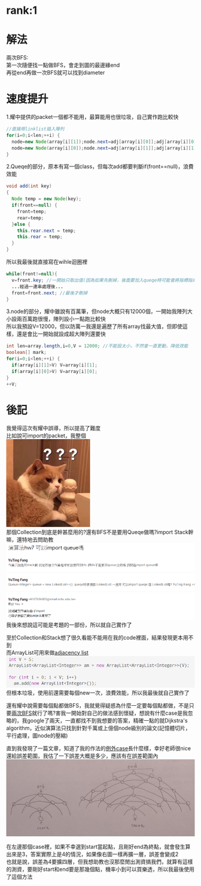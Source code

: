 # rank:1

# 解法
兩次BFS:  
第一次隨便找一點做BFS，會走到圖的最邊緣end  
再從end再做一次BFS就可以找到diameter    

# 速度提升
1.耀中提供的packet一個都不能用，最算能用也很垃圾，自己實作跑比較快  
```java
//直接用linklist插入陣列
for(i=0;i<len;++i) {
  node=new Node(array[i][1]);node.next=adj[array[i][0]];adj[array[i][0]]=node;
  node=new Node(array[i][0]);node.next=adj[array[i][1]];adj[array[i][1]]=node;
}
```
2.Queqe的部分，原本有寫一個class，但每次add都要判斷if(front==null)，浪費效能    
```java
void add(int key) 
{ 
  Node temp = new Node(key); 
  if(front==null) {
    front=temp;
    rear=temp;
  }else {
    this.rear.next = temp; 
    this.rear = temp; 
  }
} 
```
所以我最後就直接寫在wihle迴圈裡
```java
while(front!=null){
  v=front.key; //一開始只取出值(因為如果先刪掉，後面要加入queqe時可能會將指標指向null，導致出錯)
  ...經過一連串處理後...
  front=front.next; //最後才刪掉
}
```
3.node的部分，耀中雖說有百萬筆，但node大概只有12000個，一開始我陣列大小設兩百萬跑很慢，陣列設小一點跑比較快  
所以我預設V=12000，但以防萬一我還是遍歷了所有array找最大值，但即使這樣，還是會比一開始就設成超大陣列還要快
```java
int len=array.length,i=0,V = 12000; //不能設太小，不然會一直更動，降低效能
boolean[] mark;
for(i=0;i<len;++i) {
  if(array[i][1]>V) V=array[i][1];
  if(array[i][0]>V) V=array[i][0];
}
++V;
```
# 後記 

我覺得這次有耀中誤導，所以提高了難度  
比如說可import的packet，我整個  
![cat](cat.jpeg)   
那個Collection到底是幹甚麼用的?還有BFS不是要用Queqe做嗎?import Stack幹嘛，還特地去問助教  
![email](email.PNG)   
我後來想說這可能是考題的一部份，所以就自己實作了  

至於Collection和Stack想了很久看能不能用在我的code裡面，結果發現更本用不到  
而ArrayList可用來做[adjacency list](https://www.programiz.com/dsa/graph-adjacency-list)  
![adjacency_list](adjacency_list.png)  
但根本垃圾，使用前還需要每個new一次，浪費效能，所以我最後就自己實作了

還有耀中說需要每個點都做BFS，我就覺得疑惑為什麼一定要每個點都做，不是只要[兩次BFS](https://stackoverflow.com/questions/21431379/approximation-algorithem-for-finding-diameter-of-a-graph)就行了嗎?害我一開始對自己的做法感到懷疑，想說有什麼case是我忽略的，我google了兩天，一直都找不到我想要的答案，精確一點的就Dijkstra's algorithm，近似演算法只找到針對千萬或上億個node級別的論文(記憶體切片，平行處理，圖node的壓縮)  

直到我發現了一篇文章，知道了我的作法的[例外case](https://cs.stackexchange.com/questions/194/the-time-complexity-of-finding-the-diameter-of-a-graph)長什麼樣，幸好老師很nice還給誤差範圍，我估了一下誤差大概是多少，應該有在誤差範圍內   
![graph](graph.jpg)   

在左邊那個case裡，如果不幸選到start當起點，且剛好end為終點，就會發生算出來是3，答案實際上是4的情況，如果像右圖一樣再擴一層，誤差會變成2  
也就是說，誤差為4要擴四層，但我想助教也沒那麼閒出測資搞我們，就算有這樣的測資，要剛好start和end要是那幾個點，機率小到可以買樂透，所以我最後使用了這個方法



